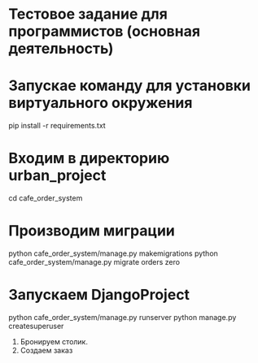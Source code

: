 # Тестовое задание для программистов (основная деятельность)  

# Запускае команду для установки виртуального окружения
pip install -r requirements.txt
# Входим в директорию urban_project
cd cafe_order_system
# Производим миграции
python cafe_order_system/manage.py makemigrations
python cafe_order_system/manage.py migrate orders zero
# Запускаем DjangoProject
python cafe_order_system/manage.py runserver
python manage.py createsuperuser

1. Бронируем столик.
2. Создаем заказ